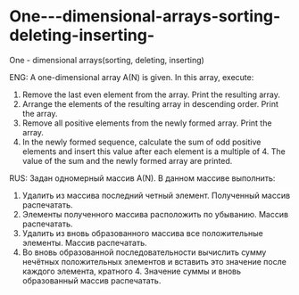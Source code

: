 # One---dimensional-arrays-sorting-deleting-inserting-
One - dimensional arrays(sorting, deleting, inserting)


ENG: A one-dimensional array A(N) is given. In this array, execute:
1. Remove the last even element from the array. Print the resulting array.
2. Arrange the elements of the resulting array in descending order. Print the array.
3. Remove all positive elements from the newly formed array. Print the array.
4. In the newly formed sequence, calculate the sum of odd positive elements and insert this value after
each element is a multiple of 4. The value of the sum and the newly formed array are printed.

RUS: Задан одномерный массив A(N). В данном массиве выполнить:
1. Удалить из массива последний четный элемент. Полученный массив распечатать.
2. Элементы полученного массива расположить по убыванию. Массив распечатать.
3. Удалить из вновь образованного массива все положительные элементы. Массив распечатать.
4. Во вновь образованной последовательности вычислить сумму нечётных положительных элементов и вставить это значение после
каждого элемента, кратного 4. Значение суммы и вновь образованный массив распечатать.
